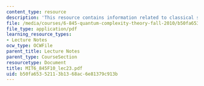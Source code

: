 ```yaml
---
content_type: resource
description: 'This resource contains information related to classical simulation. '
file: /media/courses/6-845-quantum-complexity-theory-fall-2010/b50fa65352113b1368ac6e81379c913b_MIT6_845F10_lec23.pdf
file_type: application/pdf
learning_resource_types:
- Lecture Notes
ocw_type: OCWFile
parent_title: Lecture Notes
parent_type: CourseSection
resourcetype: Document
title: MIT6_845F10_lec23.pdf
uid: b50fa653-5211-3b13-68ac-6e81379c913b
---
```

